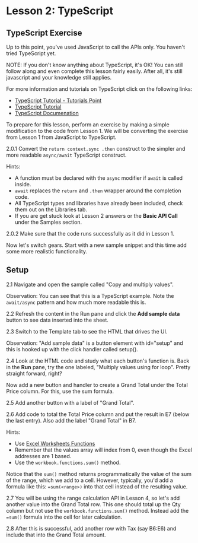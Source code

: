 # Lesson 2: TypeScript


## TypeScript Exercise

Up to this point, you've used JavaScript to call the APIs only. You haven't
tried TypeScript yet. 

NOTE: If you don't know anything about TypeScript, it's OK! You can still follow along and even complete this lesson fairly easily. After all, it's still javascript and your knowledge still applies.

For more information and tutorials on TypeScript click on the following links:

* [TypeScript Tutorial - Tutorials Point](https://www.tutorialspoint.com/typescript/index.htm)
* [TypeScript Tutorial](https://www.typescriptlang.org/docs/handbook/typescript-in-5-minutes.html)
* [TypeScript Documenation](https://www.typescriptlang.org/docs/handbook/basic-types.html)

To prepare for this lesson, perform an exercise by making a simple modification to the code from Lesson 1. We will be converting the exercise from Lesson 1 from JavaScript to TypeScript.

2.0.1 Convert the ```return context.sync .then``` construct to the simpler and more readable ```async/await``` TypeScript construct.

Hints:
* A function must be declared with the ```async``` modifier if ```await``` is called inside.
* ```await``` replaces the ```return``` and ```.then``` wrapper around the completion code.
* All TypeScript types and libraries have already been included, check them out on the Libraries tab.
* If you are get stuck look at Lesson 2 answers or the **Basic API Call** under the Samples section.

2.0.2 Make sure that the code runs successfully as it did in Lesson 1.

Now let's switch gears. Start with a new sample snippet and this time add some more realistic functionality.

## Setup

2.1 Navigate and open the sample called "Copy and multiply values".

Observation: You can see that this is a TypeScript example. Note the ```await/async``` pattern and how much more readable this is.

2.2 Refresh the content in the Run pane and click the **Add sample data** button to see data inserted into the sheet.

2.3 Switch to the Template tab to see the HTML that drives the UI.

Observation: "Add sample data" is a button element with id="setup" and this is hooked up with the click handler called setup().

2.4 Look at the HTML code and study what each button's function is. Back in the **Run** pane, try the one labeled, "Multiply values using for loop". Pretty straight forward, right?

Now add a new button and handler to create a Grand Total under the Total Price column. For this, use the sum formula.

2.5 Add another button with a label of "Grand Total".

2.6 Add code to total the Total Price column and put the result in E7 (below the last entry). Also add the label "Grand Total" in B7.

Hints:

* Use [Excel Worksheets Functions](https://dev.office.com/reference/add-ins/excel/functions)
* Remember that the values array will index from 0, even though the Excel
addresses are 1 based.
* Use the ```workbook.functions.sum()``` method.

Notice that the ```sum()``` method returns programmatically the value of the sum of the range, which we add to a cell. However, typically, you'd add a formula like this: ``` =sum(<range>) ``` into that cell instead of the resulting value.

2.7 You will be using the range calculation API in Lesson 4, so let's add another value into the Grand Total row. This one should total up the Qty column but not use the ```workbook.functions.sum()``` method. Instead add the ```=sum()``` formula into the cell for later calculation.

2.8 After this is successful, add another row with Tax (say B6:E6) and include that into the Grand Total amount.
